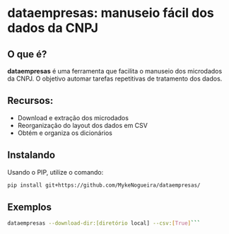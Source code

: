 # dataempresas: manuseio fácil dos dados da CNPJ

## O que é?

**dataempresas** é uma ferramenta que facilita o manuseio dos microdados da CNPJ. O objetivo automar tarefas repetitivas de tratamento dos dados.
  

## Recursos:

 - Download e extração dos microdados
 - Reorganização do layout dos dados em CSV
 - Obtém e organiza os dicionários
 
## Instalando
Usando o PIP, utilize o comando:
```bash
pip install git+https://github.com/MykeNogueira/dataempresas/
```
## Exemplos

```bash
dataempresas --download-dir:[diretório local] --csv:[True]```



